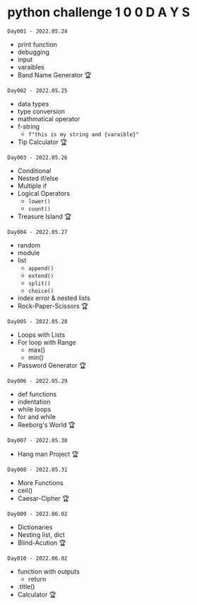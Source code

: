 # python challenge 1 0 0 D A Y S

```
Day001 - 2022.05.24
```

- print function
- debugging
- input
- varaibles
- Band Name Generator 🏆

```
Day002 - 2022.05.25
```

- data types
- type conversion
- mathmatical operator
- f-string
  - `f"this is my string and {varaible}"`
- Tip Calculator 🏆

```
Day003 - 2022.05.26
```

- Conditional
- Nested if/else
- Multiple if
- Logical Operators
  - `lower()`
  - `count()`
- Treasure Island 🏆

```
Day004 - 2022.05.27
```

- random
- module
- list
  - `append()`
  - `extend()`
  - `split()`
  - `choice()`
- index error & nested lists
- Rock-Paper-Scissors 🏆

```
Day005 - 2022.05.28
```

- Loops with Lists
- For loop with Range
  - max()
  - min()
- Password Generator 🏆

```
Day006 - 2022.05.29
```

- def functions
- indentation
- while loops
- for and while
- Reeborg's World 🏆

```
Day007 - 2022.05.30
```

- Hang man Project 🏆

```
Day008 - 2022.05.31
```

- More Functions
- ceil()
- Caesar-Cipher 🏆

```
Day009 - 2022.06.02
```

- Dictionaries
- Nesting list, dict
- Blind-Acution 🏆

```
Day010 - 2022.06.02
```

- function with outputs
  - return
- .title()
- Calculator 🏆
